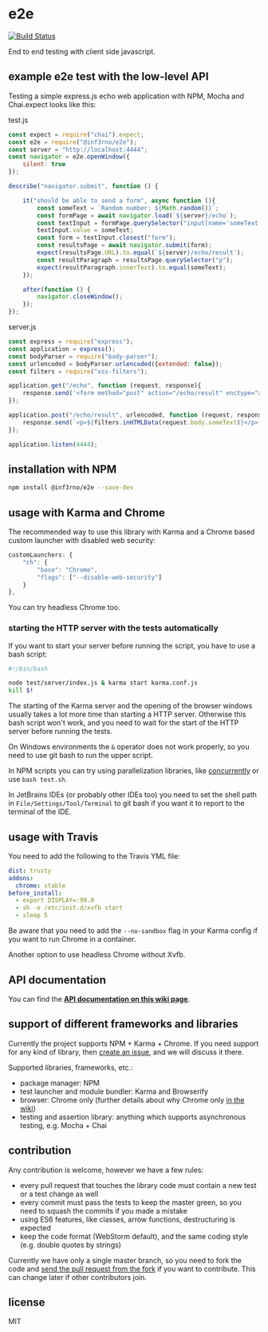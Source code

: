 # e2e

[![Build Status](https://travis-ci.org/inf3rno/e2e.svg?branch=master)](https://travis-ci.org/inf3rno/e2e)

End to end testing with client side javascript.

## example e2e test with the low-level API

Testing a simple express.js echo web application with NPM, Mocha and Chai.expect looks like this:

test.js
```js
const expect = require("chai").expect;
const e2e = require("@inf3rno/e2e");
const server = "http://localhost:4444";
const navigator = e2e.openWindow({
    silent: true
});

describe("navigator.submit", function () {

    it("should be able to send a form", async function (){
        const someText = `Random number: ${Math.random()}`;
        const formPage = await navigator.load(`${server}/echo`);
        const textInput = formPage.querySelector("input[name='someText']");
        textInput.value = someText;
        const form = textInput.closest("form");
        const resultsPage = await navigator.submit(form);
        expect(resultsPage.URL).to.equal(`${server}/echo/result`);
        const resultParagraph = resultsPage.querySelector("p");
        expect(resultParagraph.innerText).to.equal(someText);
    });

    after(function () {
        navigator.closeWindow();
    });
});
```

server.js
```js
const express = require("express");
const application = express();
const bodyParser = require("body-parser");
const urlencoded = bodyParser.urlencoded({extended: false});
const filters = require("xss-filters");

application.get("/echo", function (request, response){
    response.send('<form method="post" action="/echo/result" enctype="application/x-www-form-urlencoded; charset=utf-8"><input type="text" name="someText" /></form>');
});

application.post("/echo/result", urlencoded, function (request, response) {
    response.send(`<p>${filters.inHTMLData(request.body.someText)}</p>`);
});

application.listen(4444);
```


## installation with NPM

```sh
npm install @inf3rno/e2e --save-dev
```

## usage with Karma and Chrome

The recommended way to use this library with Karma and a Chrome based custom launcher with disabled web security:
```js
customLaunchers: {
    "ch": {
        "base": "Chrome",
        "flags": ["--disable-web-security"]
    }
},
```

You can try headless Chrome too.

### starting the HTTP server with the tests automatically

If you want to start your server before running the script, you have to use a bash script:
```sh
#!/bin/bash

node test/server/index.js & karma start karma.conf.js
kill $!
```

The starting of the Karma server and the opening of the browser windows usually takes a lot more time than starting a HTTP server.
Otherwise this bash script won't work, and you need to wait for the start of the HTTP server before running the tests.

On Windows environments the `&` operator does not work properly, so you need to use git bash to run the upper script.

In NPM scripts you can try using parallelization libraries, like [concurrently](https://github.com/kimmobrunfeldt/concurrently) or use `bash test.sh`.

In JetBrains IDEs (or probably other IDEs too) you need to set the shell path in `File/Settings/Tool/Terminal` to git bash if you want it to report to the terminal of the IDE.

## usage with Travis

You need to add the following to the Travis YML file:
```yml
dist: trusty
addons:
  chrome: stable
before_install:
  - export DISPLAY=:99.0
  - sh -e /etc/init.d/xvfb start
  - sleep 5
```

Be aware that you need to add the `--no-sandbox` flag in your Karma config if you want to run Chrome in a container.

Another option to use headless Chrome without Xvfb.

## API documentation

You can find the [**API documentation on this wiki page**](https://github.com/inf3rno/e2e/wiki/documentation).

## support of different frameworks and libraries

Currently the project supports NPM + Karma + Chrome. If you need support for any kind of library, then [create an issue](https://github.com/inf3rno/e2e/issues/new), and we will discuss it there.

Supported libraries, frameworks, etc.:
- package manager: NPM
- test launcher and module bundler: Karma and Browserify
- browser: Chrome only (further details about why Chrome only [in the wiki](https://github.com/inf3rno/e2e/wiki/browser-support-and-browser-features))
- testing and assertion library: anything which supports asynchronous testing, e.g. Mocha + Chai

## contribution

Any contribution is welcome, however we have a few rules:
 - every pull request that touches the library code must contain a new test or a test change as well
 - every commit must pass the tests to keep the master green, so you need to squash the commits if you made a mistake
 - using ES6 features, like classes, arrow functions, destructuring is expected
 - keep the code format (WebStorm default), and the same coding style (e.g. double quotes by strings)

Currently we have only a single master branch, so you need to fork the code and
[send the pull request from the fork](https://help.github.com/articles/creating-a-pull-request-from-a-fork/)
if you want to contribute. This can change later if other contributors join.

## license

MIT